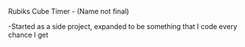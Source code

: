 Rubiks Cube Timer - (Name not final)

-Started as a side project, expanded to be something that I code every chance I get
